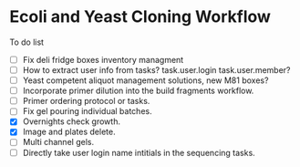 Ecoli and Yeast Cloning Workflow
===

To do list

- [ ] Fix deli fridge boxes inventory managment
- [ ] How to extract user info from tasks?
task.user.login
task.user.member?
- [ ] Yeast competent aliquot management solutions, new M81 boxes?
- [ ] Incorporate primer dilution into the build fragments workflow.
- [ ] Primer ordering protocol or tasks.
- [ ] Fix gel pouring individual batches.
- [x] Overnights check growth.
- [x] Image and plates delete.
- [ ] Multi channel gels.
- [ ] Directly take user login name intitials in the sequencing tasks.